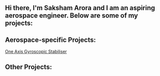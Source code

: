 ## Hi there, I'm Saksham Arora and I am an aspiring aerospace engineer. Below are some of my projects: 

## Aerospace-specific Projects: 
[One Axis Gyroscopic Stabiliser](https://github.com/SakshamArora080308/OneAxisGyroStabiliser.git)

## Other Projects: 


<!--
**SakshamArora080308/SakshamArora080308** is a ✨ _special_ ✨ repository because its `README.md` (this file) appears on your GitHub profile.

Here are some ideas to get you started:

- 🔭 I’m currently working on ...
- 🌱 I’m currently learning ...
- 👯 I’m looking to collaborate on ...
- 🤔 I’m looking for help with ...
- 💬 Ask me about ...
- 📫 How to reach me: ...
- 😄 Pronouns: ...
- ⚡ Fun fact: ...
-->
